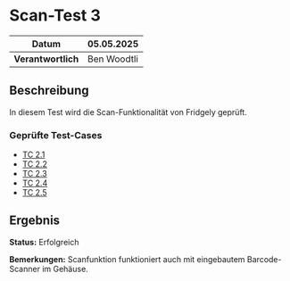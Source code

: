 # Scan-Test 3

| **Datum**          | 05.05.2025       |
|---------------------|------------------|
| **Verantwortlich**  | Ben Woodtli      |

## Beschreibung
In diesem Test wird die Scan-Funktionalität von Fridgely geprüft.

### Geprüfte Test-Cases
- [TC 2.1](../../TestCases/TC_2_1_ProduktScannen.md)
- [TC 2.2](../../TestCases/TC_2_2_UnbekanntesProduktScan.md)
- [TC 2.3](../../TestCases/TC_2_3_BestandAnzeigen.md)
- [TC 2.4](../../TestCases/TC_2_4_DoppelterScan.md)
- [TC 2.5](../../TestCases/TC_2_5_Ablaufwarnung.md)

## Ergebnis

**Status:** Erfolgreich

**Bemerkungen:** Scanfunktion funktioniert auch mit eingebautem Barcode-Scanner im Gehäuse.